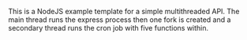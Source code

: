 This is a NodeJS example template for a simple multithreaded API. The main thread runs the express process then one fork is created and a secondary thread runs the cron job with five functions within.

